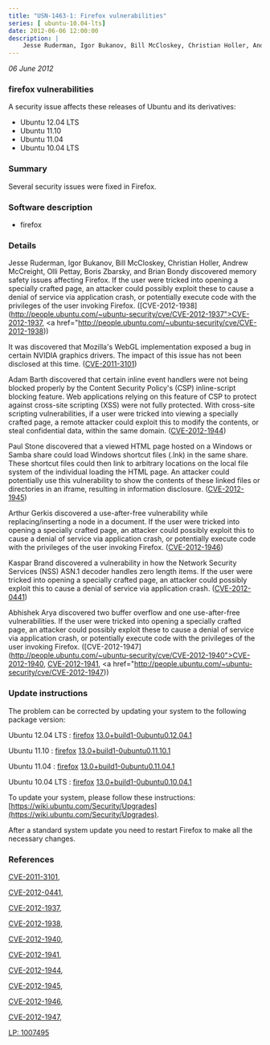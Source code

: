 ```yaml
---
title: "USN-1463-1: Firefox vulnerabilities"
series: [ ubuntu-10.04-lts]
date: 2012-06-06 12:00:00
description: |
    Jesse Ruderman, Igor Bukanov, Bill McCloskey, Christian Holler, Andrew McCreight, Olli Pettay, Boris Zbarsky, and Brian Bondy discovered memory safety issues affecting Firefox. If the user were tricked into opening a specially crafted page, an attacker could possibly exploit these to cause a denial of service via application crash, or potentially execute code with the privileges of the user invoking Firefox. ([CVE-2012-1938](http://people.ubuntu.com/~ubuntu-security/cve/CVE-2012-1937">CVE-2012-1937</a>, <a href="http://people.ubuntu.com/~ubuntu-security/cve/CVE-2012-1938))
--- 
```

 
 

*06 June 2012*

### firefox vulnerabilities

A security issue affects these releases of Ubuntu and its derivatives:

* Ubuntu 12.04 LTS
* Ubuntu 11.10
* Ubuntu 11.04
* Ubuntu 10.04 LTS

### Summary

Several security issues were fixed in Firefox. 

### Software description

* firefox 

### Details

Jesse Ruderman, Igor Bukanov, Bill McCloskey, Christian Holler, Andrew McCreight, Olli Pettay, Boris Zbarsky, and Brian Bondy discovered memory safety issues affecting Firefox. If the user were tricked into opening a specially crafted page, an attacker could possibly exploit these to cause a denial of service via application crash, or potentially execute code with the privileges of the user invoking Firefox. ([CVE-2012-1938](http://people.ubuntu.com/~ubuntu-security/cve/CVE-2012-1937">CVE-2012-1937</a>, <a href="http://people.ubuntu.com/~ubuntu-security/cve/CVE-2012-1938))

It was discovered that Mozilla&#39;s WebGL implementation exposed a bug in certain NVIDIA graphics drivers. The impact of this issue has not been disclosed at this time. ([CVE-2011-3101](http://people.ubuntu.com/~ubuntu-security/cve/CVE-2011-3101))

Adam Barth discovered that certain inline event handlers were not being blocked properly by the Content Security Policy&#39;s (CSP) inline-script blocking feature. Web applications relying on this feature of CSP to protect against cross-site scripting (XSS) were not fully protected. With cross-site scripting vulnerabilities, if a user were tricked into viewing a specially crafted page, a remote attacker could exploit this to modify the contents, or steal confidential data, within the same domain. ([CVE-2012-1944](http://people.ubuntu.com/~ubuntu-security/cve/CVE-2012-1944))

Paul Stone discovered that a viewed HTML page hosted on a Windows or Samba share could load Windows shortcut files (.lnk) in the same share. These shortcut files could then link to arbitrary locations on the local file system of the individual loading the HTML page. An attacker could potentially use this vulnerability to show the contents of these linked files or directories in an iframe, resulting in information disclosure. ([CVE-2012-1945](http://people.ubuntu.com/~ubuntu-security/cve/CVE-2012-1945))

Arthur Gerkis discovered a use-after-free vulnerability while replacing/inserting a node in a document. If the user were tricked into opening a specially crafted page, an attacker could possibly exploit this to cause a denial of service via application crash, or potentially execute code with the privileges of the user invoking Firefox. ([CVE-2012-1946](http://people.ubuntu.com/~ubuntu-security/cve/CVE-2012-1946))

Kaspar Brand discovered a vulnerability in how the Network Security Services (NSS) ASN.1 decoder handles zero length items. If the user were tricked into opening a specially crafted page, an attacker could possibly exploit this to cause a denial of service via application crash. ([CVE-2012-0441](http://people.ubuntu.com/~ubuntu-security/cve/CVE-2012-0441))

Abhishek Arya discovered two buffer overflow and one use-after-free vulnerabilities. If the user were tricked into opening a specially crafted page, an attacker could possibly exploit these to cause a denial of service via application crash, or potentially execute code with the privileges of the user invoking Firefox. ([CVE-2012-1947](http://people.ubuntu.com/~ubuntu-security/cve/CVE-2012-1940">CVE-2012-1940</a>, <a href="http://people.ubuntu.com/~ubuntu-security/cve/CVE-2012-1941">CVE-2012-1941</a>, <a href="http://people.ubuntu.com/~ubuntu-security/cve/CVE-2012-1947)) 

### Update instructions

The problem can be corrected by updating your system to the following package version:

Ubuntu 12.04 LTS
 : [firefox](https://launchpad.net/ubuntu/+source/firefox) <span> [13.0+build1-0ubuntu0.12.04.1](https://launchpad.net/ubuntu/+source/firefox/13.0+build1-0ubuntu0.12.04.1) </span> 

Ubuntu 11.10
 : [firefox](https://launchpad.net/ubuntu/+source/firefox) <span> [13.0+build1-0ubuntu0.11.10.1](https://launchpad.net/ubuntu/+source/firefox/13.0+build1-0ubuntu0.11.10.1) </span> 

Ubuntu 11.04
 : [firefox](https://launchpad.net/ubuntu/+source/firefox) <span> [13.0+build1-0ubuntu0.11.04.1](https://launchpad.net/ubuntu/+source/firefox/13.0+build1-0ubuntu0.11.04.1) </span> 

Ubuntu 10.04 LTS
 : [firefox](https://launchpad.net/ubuntu/+source/firefox) <span> [13.0+build1-0ubuntu0.10.04.1](https://launchpad.net/ubuntu/+source/firefox/13.0+build1-0ubuntu0.10.04.1) </span> 

To update your system, please follow these instructions: [https://wiki.ubuntu.com/Security/Upgrades](https://wiki.ubuntu.com/Security/Upgrades).

After a standard system update you need to restart Firefox to make all the necessary changes. 

### References

 
 [CVE-2011-3101](http://people.ubuntu.com/~ubuntu-security/cve/CVE-2011-3101), 

 [CVE-2012-0441](http://people.ubuntu.com/~ubuntu-security/cve/CVE-2012-0441), 

 [CVE-2012-1937](http://people.ubuntu.com/~ubuntu-security/cve/CVE-2012-1937), 

 [CVE-2012-1938](http://people.ubuntu.com/~ubuntu-security/cve/CVE-2012-1938), 

 [CVE-2012-1940](http://people.ubuntu.com/~ubuntu-security/cve/CVE-2012-1940), 

 [CVE-2012-1941](http://people.ubuntu.com/~ubuntu-security/cve/CVE-2012-1941), 

 [CVE-2012-1944](http://people.ubuntu.com/~ubuntu-security/cve/CVE-2012-1944), 

 [CVE-2012-1945](http://people.ubuntu.com/~ubuntu-security/cve/CVE-2012-1945), 

 [CVE-2012-1946](http://people.ubuntu.com/~ubuntu-security/cve/CVE-2012-1946), 

 [CVE-2012-1947](http://people.ubuntu.com/~ubuntu-security/cve/CVE-2012-1947), 

 [LP: 1007495](https://launchpad.net/bugs/1007495)
 

